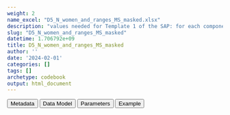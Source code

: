 ```yaml
---
weight: 2
name_excel: "D5_N_women_and_ranges_MS_masked.xlsx"
description: "values needed for Template 1 of the SAP: for each component, N of women, median time in study population and IQR (Years), and median and IQR age at study entry date"
slug: "D5_N_women_and_ranges_MS_masked"
datetime: 1.706792e+09
title: D5_N_women_and_ranges_MS_masked
author: ''
date: '2024-02-01'
categories: []
tags: []
archetype: codebook
output: html_document
---
```


<script src="/rmarkdown-libs/core-js/shim.min.js"></script>
<script src="/rmarkdown-libs/react/react.min.js"></script>
<script src="/rmarkdown-libs/react/react-dom.min.js"></script>
<script src="/rmarkdown-libs/reactwidget/react-tools.js"></script>
<script src="/rmarkdown-libs/htmlwidgets/htmlwidgets.js"></script>
<link href="/rmarkdown-libs/reactable/reactable.css" rel="stylesheet" />
<script src="/rmarkdown-libs/reactable-binding/reactable.js"></script>
<div class="tab">
<button class="tablinks" onclick="openCity(event, &#39;Metadata&#39;)" id="defaultOpen">Metadata</button>
<button class="tablinks" onclick="openCity(event, &#39;Data Model&#39;)">Data Model</button>
<button class="tablinks" onclick="openCity(event, &#39;Parameters&#39;)">Parameters</button>
<button class="tablinks" onclick="openCity(event, &#39;Example&#39;)">Example</button>
</div>
<div id="Metadata" class="tabcontent">
<div id="htmlwidget-1" class="reactable html-widget " style="width:auto;height:600px;"></div>
<script type="application/json" data-for="htmlwidget-1">{"x":{"tag":{"name":"Reactable","attribs":{"data":{"medatata_name":["Name of the dataset","Content of the dataset","Unit of observation","Dataset where the list of UoOs is fully listed and with 1 record per UoO","How many observations per UoO","Variables capturing the UoO","Primary key","Parameters",null,null,null,null,null,null,null,null,null,null,null,null],"metadata_content":["D5_N_women_and_ranges_MS","values needed for Template 1 of the SAP: for each component, N of women, median time in study population and IQR (Years), and median and IQR age at study entry date",null,null,null,null,null,null,null,null,null,null,null,null,null,null,null,null,null,null]},"columns":[{"id":"medatata_name","name":"medatata_name","type":"character"},{"id":"metadata_content","name":"metadata_content","type":"character"}],"sortable":false,"searchable":true,"pagination":false,"highlight":true,"bordered":true,"striped":true,"style":{"maxWidth":1800},"height":"600px","dataKey":"62f67f00edda3ab1e667471e1bb69a0e"},"children":[]},"class":"reactR_markup"},"evals":[],"jsHooks":[]}</script>
</div>
<div id="Data Model" class="tabcontent">
<div id="htmlwidget-2" class="reactable html-widget " style="width:auto;height:600px;"></div>
<script type="application/json" data-for="htmlwidget-2">{"x":{"tag":{"name":"Reactable","attribs":{"data":{"VarName":["component","N","lookback_median","lookback_25p","lookback_75p","age_median","age_25p","age_75p",null,null,null,null,null,null,null,null,null,null,null,null],"Description":["component or algorithm","Total number of women (N) who are prevalent for the component at least once during the study period","Median time in study population","First quartile of time in the study","Third quartile of time in the study","Median age of women at cohort entry date","First quartile of age at cohort entry date","Third quartile of age at cohort entry date",null,null,null,null,null,null,null,null,null,null,null,null],"Format":[null,null,null,null,null,null,null,null,null,null,null,null,null,null,null,null,null,null,null,null],"Vocabulary":["MS_hosp_specialist_1 = 1 MS inpatient/specialist diagnosis\nMS_hosp_specialist_2 = 2 MS inpatient/specialist diagnoses1\nMS_hosp_specialist_3 = 3 MS inpatient/specialist diagnoses1\nMS_hosp_specialist_m = >3 MS inpatient/specialist diagnoses1\nMS_hosp_specialist_unspecified_1 = 1 MS outpatient/ hospital/ unspecified diagnosis\nMS_hosp_specialist_unspecified_2 = 2 MS outpatient/ hospital/ unspecified diagnoses1\nMS_hosp_specialist_unspecified_3 = 3 MS outpatient/ hospital/ unspecified diagnoses1\nMS_hosp_specialist_unspecified_m = >3 MS outpatient/ hospital/ unspecified diagnoses1\nMS_primary_care_1 = \u001c1 MS primary care diagnosis\nMS_primary_care_2 = 2 MS primary care diagnoses1\nMS_primary_care_3 = 3 MS primary care diagnoses1\nMS_primary_care_m = >3 MS primary care diagnoses1\nMS_long_term = Long-term disease status for MS\nMS_specific_DMT_treatment_1 = 1 MS-specific DMT prescriptions \nMS_specific_DMT_treatment_2 = 2 MS-specific DMT prescriptions\nMS_specific_DMT_treatment_3 = 3 MS-specific DMT prescriptions\nMS_specific_DMT_treatment_m = >3 MS-specific DMT prescriptions\nMS_unspecified_DMT_treatment_1 = 1 non-specific MS DMT prescriptions2 \nMS_unspecified_DMT_treatment_2 = 2 non-specific MS DMT prescriptions2\nMS_unspecified_DMT_treatment_3 = 3 non-specific MS DMT prescriptions2\nMS_unspecified_DMT_treatment_m = >3 non-specific MS DMT prescriptions2\nMS1 = algorithm 1\nMS2 = algorithm 2\nMS3 = algorithm 3\nMS4 = algorithm 4\nMS5 = algorithm 5",null,null,null,null,null,null,null,null,null,null,null,null,null,null,null,null,null,null,null],"Parameters":[null,null,null,null,null,null,null,null,null,null,null,null,null,null,null,null,null,null,null,null],"Notes and examples":[null,"this field is masked for small counts",null,null,null,null,null,null,null,null,null,null,null,null,null,null,null,null,null,null],"Source tables and variables":[null,null,null,null,null,null,null,null,null,null,null,null,null,null,null,null,null,null,null,null],"Retrieved":[null,null,null,null,null,null,null,null,null,null,null,null,null,null,null,null,null,null,null,null],"Calculated":[null,null,null,null,null,null,null,null,null,null,null,null,null,null,null,null,null,null,null,null],"Algorithm_id":[null,null,null,null,null,null,null,null,null,null,null,null,null,null,null,null,null,null,null,null],"Rule":[null,null,null,null,null,null,null,null,null,null,null,null,null,null,null,null,null,null,null,null]},"columns":[{"id":"VarName","name":"VarName","type":"character"},{"id":"Description","name":"Description","type":"character"},{"id":"Format","name":"Format","type":"logical"},{"id":"Vocabulary","name":"Vocabulary","type":"character"},{"id":"Parameters","name":"Parameters","type":"logical"},{"id":"Notes and examples","name":"Notes and examples","type":"character"},{"id":"Source tables and variables","name":"Source tables and variables","type":"logical"},{"id":"Retrieved","name":"Retrieved","type":"logical"},{"id":"Calculated","name":"Calculated","type":"logical"},{"id":"Algorithm_id","name":"Algorithm_id","type":"logical"},{"id":"Rule","name":"Rule","type":"logical"}],"sortable":false,"searchable":true,"pagination":false,"highlight":true,"bordered":true,"striped":true,"style":{"maxWidth":1800},"height":"600px","dataKey":"cad0eebcabca66097349a6ff931f17f1"},"children":[]},"class":"reactR_markup"},"evals":[],"jsHooks":[]}</script>
</div>
<div id="Parameters" class="tabcontent">
<div id="htmlwidget-3" class="reactable html-widget " style="width:auto;height:600px;"></div>
<script type="application/json" data-for="htmlwidget-3">{"x":{"tag":{"name":"Reactable","attribs":{"data":{"parameter":[null,null,null,null,null,null,null,null,null,null,null,null,null,null,null,null,null,null,null,null],"value":[null,null,null,null,null,null,null,null,null,null,null,null,null,null,null,null,null,null,null,null]},"columns":[{"id":"parameter","name":"parameter","type":"logical"},{"id":"value","name":"value","type":"logical"}],"sortable":false,"searchable":true,"pagination":false,"highlight":true,"bordered":true,"striped":true,"style":{"maxWidth":1800},"height":"600px","dataKey":"0b8053400ba14f40add5694cabec5db3"},"children":[]},"class":"reactR_markup"},"evals":[],"jsHooks":[]}</script>
</div>
<div id="Example" class="tabcontent">
<div id="htmlwidget-4" class="reactable html-widget " style="width:auto;height:600px;"></div>
<script type="application/json" data-for="htmlwidget-4">{"x":{"tag":{"name":"Reactable","attribs":{"data":{"component":["MS_hosp_specialist_1","MS_hosp_specialist_2","MS_hosp_specialist_3","MS_hosp_specialist_m","MS_hosp_specialist_unspecified_1","MS_hosp_specialist_unspecified_2","MS_hosp_specialist_unspecified_3","MS_hosp_specialist_unspecified_m","MS_primary_care_1","MS_primary_care_2","MS_primary_care_3","MS_primary_care_m","MS_long_term","MS_specific_DMT_treatment_1","MS_specific_DMT_treatment_2","MS_specific_DMT_treatment_3","MS_specific_DMT_treatment_m","MS_unspecified_DMT_treatment_1","MS_unspecified_DMT_treatment_2","MS_unspecified_DMT_treatment_3"],"N":[3295,3109,2123,1234,6195,5442,5440,4942,6091,1256,345,21,5442,3001,2945,2943,2921,5230,5191,5143],"lookback_median":[11,13,13,13,11,13,13,13,11,13,13,13,12,11,13,13,13,11,13,13],"lookback_25p":[7,9,9,9,7,9,9,9,7,9,9,9,8,7,9,9,9,7,9,9],"lookback_75p":[17,19,19,19,17,19,19,19,17,19,19,19,18,17,19,19,19,17,19,19],"age_median":[30,31,31,32,29,30,30,31,29,30,30,31,32,29,30,30,31,29,30,30],"age_25p":[25,26,26,26,25,26,26,26,25,26,26,26,27,25,26,26,26,25,26,26],"age_75p":[35,36,36,36,35,36,36,36,35,36,36,36,38,35,36,36,36,35,36,36]},"columns":[{"id":"component","name":"component","type":"character"},{"id":"N","name":"N","type":"numeric"},{"id":"lookback_median","name":"lookback_median","type":"numeric"},{"id":"lookback_25p","name":"lookback_25p","type":"numeric"},{"id":"lookback_75p","name":"lookback_75p","type":"numeric"},{"id":"age_median","name":"age_median","type":"numeric"},{"id":"age_25p","name":"age_25p","type":"numeric"},{"id":"age_75p","name":"age_75p","type":"numeric"}],"sortable":false,"searchable":true,"pagination":false,"highlight":true,"bordered":true,"striped":true,"style":{"maxWidth":1800},"height":"600px","dataKey":"ffb814904829265d52c9ea3e9bbcdb2d"},"children":[]},"class":"reactR_markup"},"evals":[],"jsHooks":[]}</script>
</div>
